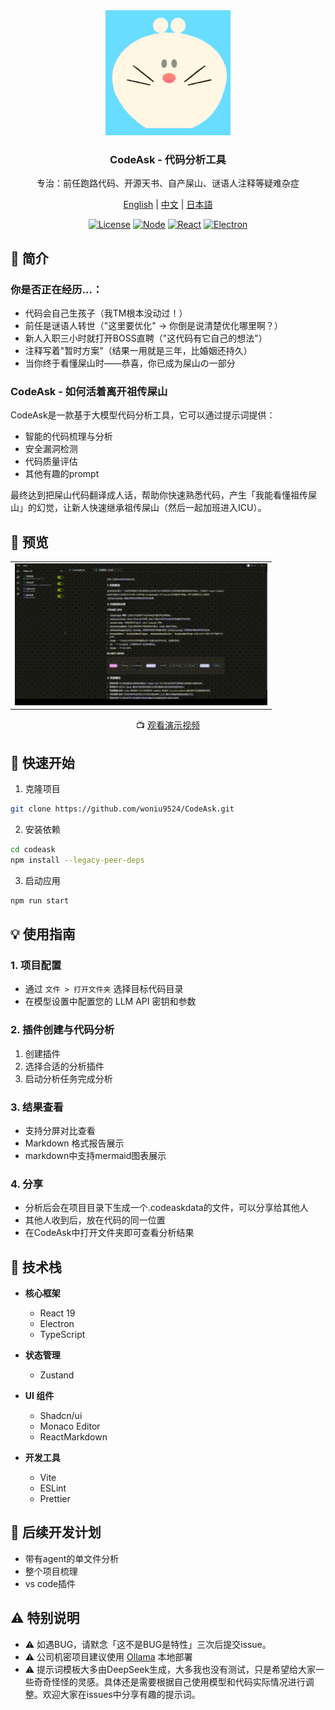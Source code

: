 <div align="center">
  <img src="images/icons/logo.png" alt="CodeAsk Logo" width="200"/>
  <h3>CodeAsk - 代码分析工具</h3>
  <p>专治：前任跑路代码、开源天书、自产屎山、谜语人注释等疑难杂症</p>
  <p>
    <a href="README-EN.md">English</a> | 
    <a href="README.md">中文</a> | 
    <a href="README-JP.md">日本語</a>
  </p>
</div>

<div align="center">

[![License](https://img.shields.io/badge/license-GNU-blue.svg)](LICENSE)
[![Node](https://img.shields.io/badge/node-%3E%3D16-brightgreen.svg)](https://nodejs.org)
[![React](https://img.shields.io/badge/react-%5E19.0.0-blue.svg)](https://reactjs.org/)
[![Electron](https://img.shields.io/badge/electron-latest-blueviolet.svg)](https://www.electronjs.org/)

</div>

## 📖 简介

### 你是否正在经历...：

- 代码会自己生孩子（我TM根本没动过！）
- 前任是谜语人转世（"这里要优化" -> 你倒是说清楚优化哪里啊？）
- 新人入职三小时就打开BOSS直聘（"这代码有它自己的想法"）
- 注释写着"暂时方案"（结果一用就是三年，比婚姻还持久）
- 当你终于看懂屎山时——恭喜，你已成为屎山の一部分

### CodeAsk - 如何活着离开祖传屎山

CodeAsk是一款基于大模型代码分析工具，它可以通过提示词提供：
- 智能的代码梳理与分析 
- 安全漏洞检测
- 代码质量评估
- 其他有趣的prompt

最终达到把屎山代码翻译成人话，帮助你快速熟悉代码，产生「我能看懂祖传屎山」的幻觉，让新人快速继承祖传屎山（然后一起加班进入ICU）。

## 🎥 预览

<div align="center">
<table>
<tr>
<td align="center" width="80%">
<img src="images/demo-zh.gif" alt="CodeAsk Demo" width="100%"/>
</td>
</tr>
</table>

📺 [观看演示视频](https://bilibili.com/video/BV1eQNzeuEEb/)
</div>

## 🚀 快速开始

1. 克隆项目
```bash
git clone https://github.com/woniu9524/CodeAsk.git
```

2. 安装依赖
```bash
cd codeask
npm install --legacy-peer-deps
```

3. 启动应用
```bash
npm run start
```

## 💡 使用指南

### 1. 项目配置
- 通过 `文件 > 打开文件夹` 选择目标代码目录
- 在模型设置中配置您的 LLM API 密钥和参数

### 2. 插件创建与代码分析
1. 创建插件
2. 选择合适的分析插件
3. 启动分析任务完成分析

### 3. 结果查看
- 支持分屏对比查看
- Markdown 格式报告展示
- markdown中支持mermaid图表展示

### 4. 分享
- 分析后会在项目目录下生成一个.codeaskdata的文件，可以分享给其他人
- 其他人收到后，放在代码的同一位置
- 在CodeAsk中打开文件夹即可查看分析结果

## 🔧 技术栈

- **核心框架**

  - React 19
  - Electron
  - TypeScript

- **状态管理**
  - Zustand

- **UI 组件**
  - Shadcn/ui
  - Monaco Editor
  - ReactMarkdown

- **开发工具**
  - Vite
  - ESLint
  - Prettier

## 🚧 后续开发计划
- 带有agent的单文件分析
- 整个项目梳理
- vs code插件

## ⚠️ 特别说明
- ⚠️ 如遇BUG，请默念「这不是BUG是特性」三次后提交issue。
- ⚠️ 公司机密项目建议使用 [Ollama](https://ollama.com/) 本地部署
- ⚠️ 提示词模板大多由DeepSeek生成，大多我也没有测试，只是希望给大家一些奇奇怪怪的灵感。具体还是需要根据自己使用模型和代码实际情况进行调整。欢迎大家在issues中分享有趣的提示词。
